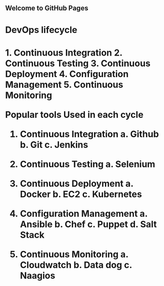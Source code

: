 ## Welcome to GitHub Pages


<h1>DevOps lifecycle<h1>
1. Continuous Integration
2. Continuous Testing
3. Continuous Deployment
4. Configuration Management
5. Continuous Monitoring


Popular tools Used in each cycle
1. Continuous Integration
    a. Github
    b. Git
    c. Jenkins

2.  Continuous Testing
    a. Selenium

3. Continuous Deployment
    a. Docker
    b. EC2
    c. Kubernetes

4. Configuration Management
    a. Ansible
    b. Chef
    c. Puppet
    d. Salt Stack

5. Continuous Monitoring
    a. Cloudwatch
    b. Data dog
    c. Naagios



